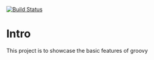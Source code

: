 [![Build Status](https://travis-ci.org/iintothewind/GroovySample.svg)](https://travis-ci.org/iintothewind/GroovySample)
# Intro
This project is to showcase the basic features of groovy